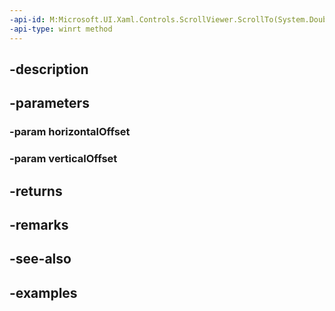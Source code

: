 ```yaml
---
-api-id: M:Microsoft.UI.Xaml.Controls.ScrollViewer.ScrollTo(System.Double,System.Double)
-api-type: winrt method
---
```


## -description

## -parameters

### -param horizontalOffset

### -param verticalOffset

## -returns

## -remarks

## -see-also

## -examples

